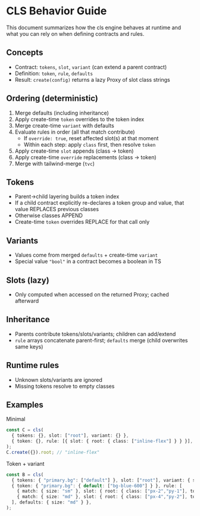 # CLS Behavior Guide

This document summarizes how the cls engine behaves at runtime and what you can rely on when defining contracts and rules.

## Concepts
- Contract: `tokens`, `slot`, `variant` (can extend a parent contract)
- Definition: `token`, `rule`, `defaults`
- Result: `create(config)` returns a lazy Proxy of slot class strings

## Ordering (deterministic)
1) Merge defaults (including inheritance)
2) Apply create-time `token` overrides to the token index
3) Merge create-time `variant` with defaults
4) Evaluate rules in order (all that match contribute)
   - If `override: true`, reset affected slot(s) at that moment
   - Within each step: apply `class` first, then resolve `token`
5) Apply create-time `slot` appends (class → token)
6) Apply create-time `override` replacements (class → token)
7) Merge with tailwind-merge (`tvc`)

## Tokens
- Parent→child layering builds a token index
- If a child contract explicitly re-declares a token group and value, that value REPLACES previous classes
- Otherwise classes APPEND
- Create-time `token` overrides REPLACE for that call only

## Variants
- Values come from merged `defaults` + create-time `variant`
- Special value `"bool"` in a contract becomes a boolean in TS

## Slots (lazy)
- Only computed when accessed on the returned Proxy; cached afterward

## Inheritance
- Parents contribute tokens/slots/variants; children can add/extend
- `rule` arrays concatenate parent-first; `defaults` merge (child overwrites same keys)

## Runtime rules
- Unknown slots/variants are ignored
- Missing tokens resolve to empty classes

## Examples
Minimal
```ts
const C = cls(
  { tokens: {}, slot: ["root"], variant: {} },
  { token: {}, rule: [{ slot: { root: { class: ["inline-flex"] } } }], defaults: {} },
);
C.create({}).root; // "inline-flex"
```

Token + variant
```ts
const B = cls(
  { tokens: { "primary.bg": ["default"] }, slot: ["root"], variant: { size: ["sm","md"] } },
  { token: { "primary.bg": { default: ["bg-blue-600"] } }, rule: [
    { match: { size: "sm" }, slot: { root: { class: ["px-2","py-1"], token: ["primary.bg.default"] } } },
    { match: { size: "md" }, slot: { root: { class: ["px-4","py-2"], token: ["primary.bg.default"] } } },
  ], defaults: { size: "md" } },
);
```
